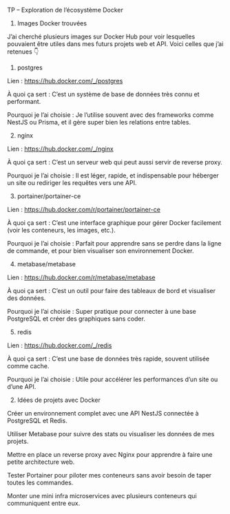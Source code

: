 TP – Exploration de l’écosystème Docker
1. Images Docker trouvées

J’ai cherché plusieurs images sur Docker Hub pour voir lesquelles pouvaient être utiles dans mes futurs projets web et API. Voici celles que j’ai retenues 👇

1. postgres

Lien : https://hub.docker.com/_/postgres

À quoi ça sert : C’est un système de base de données très connu et performant.

Pourquoi je l’ai choisie : Je l’utilise souvent avec des frameworks comme NestJS ou Prisma, et il gère super bien les relations entre tables.

2. nginx

Lien : https://hub.docker.com/_/nginx

À quoi ça sert : C’est un serveur web qui peut aussi servir de reverse proxy.

Pourquoi je l’ai choisie : Il est léger, rapide, et indispensable pour héberger un site ou rediriger les requêtes vers une API.

3. portainer/portainer-ce

Lien : https://hub.docker.com/r/portainer/portainer-ce

À quoi ça sert : C’est une interface graphique pour gérer Docker facilement (voir les conteneurs, les images, etc.).

Pourquoi je l’ai choisie : Parfait pour apprendre sans se perdre dans la ligne de commande, et pour bien visualiser son environnement Docker.

4. metabase/metabase

Lien : https://hub.docker.com/r/metabase/metabase

À quoi ça sert : C’est un outil pour faire des tableaux de bord et visualiser des données.

Pourquoi je l’ai choisie : Super pratique pour connecter à une base PostgreSQL et créer des graphiques sans coder.

5. redis

Lien : https://hub.docker.com/_/redis

À quoi ça sert : C’est une base de données très rapide, souvent utilisée comme cache.

Pourquoi je l’ai choisie : Utile pour accélérer les performances d’un site ou d’une API.

2. Idées de projets avec Docker

Créer un environnement complet avec une API NestJS connectée à PostgreSQL et Redis.

Utiliser Metabase pour suivre des stats ou visualiser les données de mes projets.

Mettre en place un reverse proxy avec Nginx pour apprendre à faire une petite architecture web.

Tester Portainer pour piloter mes conteneurs sans avoir besoin de taper toutes les commandes.

Monter une mini infra microservices avec plusieurs conteneurs qui communiquent entre eux.